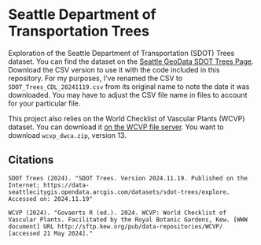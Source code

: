 # Seattle Department of Transportation Trees

Exploration of the Seattle Department of Transportation (SDOT) Trees dataset.
You can find the dataset on the [Seattle GeoData SDOT Trees Page](https://data-seattlecitygis.opendata.arcgis.com/datasets/sdot-trees/explore).
Download the CSV version to use it with the code included in this repository.
For my purposes, I've renamed the CSV to `SDOT_Trees_CDL_20241119.csv` from its original name to note the date it was downloaded.
You may have to adjust the CSV file name in files to account for your particular file.

This project also relies on the World Checklist of Vascular Plants (WCVP) dataset.
You can download it [on the WCVP file server](http://sftp.kew.org/pub/data-repositories/WCVP/). You want to download `wcvp_dwca.zip`, version 13.

<!-- clean this up when I have a complete idea of which datasets I'll use -->

## Citations

```
SDOT Trees (2024). "SDOT Trees. Version 2024.11.19. Published on the Internet; https://data-seattlecitygis.opendata.arcgis.com/datasets/sdot-trees/explore. Accessed on: 2024.11.19"

WCVP (2024). "Govaerts R (ed.). 2024. WCVP: World Checklist of Vascular Plants. Facilitated by the Royal Botanic Gardens, Kew. [WWW document] URL http://sftp.kew.org/pub/data-repositories/WCVP/ [accessed 21 May 2024]."
```
